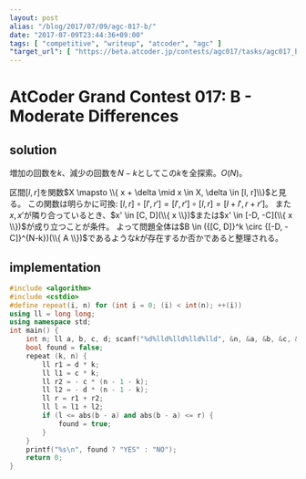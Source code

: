 ```yaml
---
layout: post
alias: "/blog/2017/07/09/agc-017-b/"
date: "2017-07-09T23:44:36+09:00"
tags: [ "competitive", "writeup", "atcoder", "agc" ]
"target_url": [ "https://beta.atcoder.jp/contests/agc017/tasks/agc017_b" ]
---
```


# AtCoder Grand Contest 017: B - Moderate Differences

## solution

増加の回数を$k$、減少の回数を$N - k$としてこの$k$を全探索。$O(N)$。

区間$[l, r]$を関数$X \mapsto \\{ x + \delta \mid x \in X, \delta \in [l, r]\\}$と見る。
この関数は明らかに可換: $[l, r] \circ [l', r'] = [l', r'] \circ [l, r] = [l + l', r + r']$。
また$x, x'$が隣り合っているとき、$x' \in [C, D](\\{ x \\})$または$x' \in [-D, -C](\\{ x \\})$が成り立つことが条件。
よって問題全体は$B \in ({[C, D]}^k \circ {[-D, -C]}^{N-k})(\\{ A \\})$であるような$k$が存在するか否かであると整理される。

## implementation

``` c++
#include <algorithm>
#include <cstdio>
#define repeat(i, n) for (int i = 0; (i) < int(n); ++(i))
using ll = long long;
using namespace std;
int main() {
    int n; ll a, b, c, d; scanf("%d%lld%lld%lld%lld", &n, &a, &b, &c, &d);
    bool found = false;
    repeat (k, n) {
        ll r1 = d * k;
        ll l1 = c * k;
        ll r2 = - c * (n - 1 - k);
        ll l2 = - d * (n - 1 - k);
        ll r = r1 + r2;
        ll l = l1 + l2;
        if (l <= abs(b - a) and abs(b - a) <= r) {
            found = true;
        }
    }
    printf("%s\n", found ? "YES" : "NO");
    return 0;
}
```
